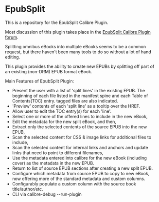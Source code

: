 # EpubSplit

This is a repository for the EpubSplit Calibre Plugin.

Most discussion of this plugin takes place in the [EpubSplit Calibre Plugin forum].

Splitting omnibus eBooks into multiple eBooks seems to be a common request, but there haven't been many tools to do so without a lot of hand editing.

This plugin provides the ability to create new EPUBs by splitting off part of an existing (non-DRM) EPUB format eBook.

Main Features of EpubSplit Plugin:

* Present the user with a list of 'split lines' in the existing EPUB. The beginning of each file listed in the manifest spine and each Table of Contents(TOC) entry. <guide> tagged files are also indicated.
* 'Preview' contents of each 'split line' as a tooltip over the HREF.
* Allow user to edit the TOC entry(s) for each 'line'.
* Select one or more of the offered lines to include in the new eBook,
* Edit the metadata for the new split eBook, and then,
* Extract only the selected contents of the source EPUB into the new EPUB,
* Scan the selected content for CSS & image links for additional files to include,
* Scan the selected content for internal links and anchors and update links that need to point to different filenames,
* Use the metadata entered into calibre for the new eBook (including cover) as the metadata in the new EPUB.
* Return to list of source EPUB sections after creating a new split EPUB.
* Configure which metadata from source EPUB to copy to new eBook, now offering more of the standard metadata and custom columns.
* Configurably populate a custom column with the source book title/author/etc.
* CLI via calibre-debug --run-plugin

[EpubSplit Calibre Plugin forum]: http://www.mobileread.com/forums/showthread.php?t=178799

